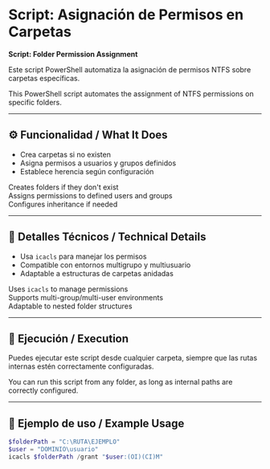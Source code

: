 # Script: Asignación de Permisos en Carpetas  
**Script: Folder Permission Assignment**

Este script PowerShell automatiza la asignación de permisos NTFS sobre carpetas específicas.

This PowerShell script automates the assignment of NTFS permissions on specific folders.

---

## ⚙️ Funcionalidad / What It Does

- Crea carpetas si no existen  
- Asigna permisos a usuarios y grupos definidos  
- Establece herencia según configuración

Creates folders if they don't exist  
Assigns permissions to defined users and groups  
Configures inheritance if needed

---

## 🧠 Detalles Técnicos / Technical Details

- Usa `icacls` para manejar los permisos  
- Compatible con entornos multigrupo y multiusuario  
- Adaptable a estructuras de carpetas anidadas

Uses `icacls` to manage permissions  
Supports multi-group/multi-user environments  
Adaptable to nested folder structures

---

## 🚀 Ejecución / Execution

Puedes ejecutar este script desde cualquier carpeta, siempre que las rutas internas estén correctamente configuradas.

You can run this script from any folder, as long as internal paths are correctly configured.

---

## 📌 Ejemplo de uso / Example Usage

```powershell
$folderPath = "C:\RUTA\EJEMPLO"
$user = "DOMINIO\usuario"
icacls $folderPath /grant "$user:(OI)(CI)M"
